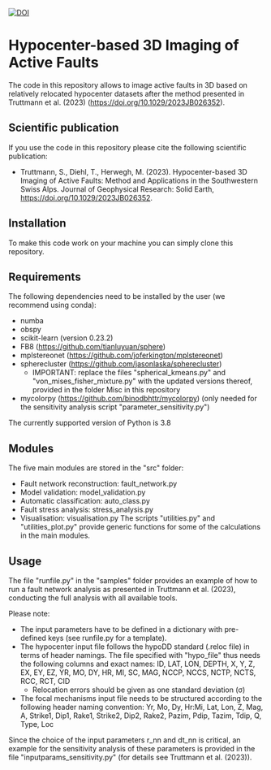 

[![DOI](https://zenodo.org/badge/582537470.svg)](https://zenodo.org/badge/latestdoi/582537470)



# Hypocenter-based 3D Imaging of Active Faults

The code in this repository allows to image active faults in 3D based on relatively relocated hypocenter datasets after the method presented in Truttmann et al. (2023) (https://doi.org/10.1029/2023JB026352).

## Scientific publication
If you use the code in this repository please cite the following scientific publication:
- Truttmann, S., Diehl, T., Herwegh, M. (2023). Hypocenter-based 3D Imaging of Active Faults: Method and Applications in the Southwestern Swiss Alps. Journal of Geophysical Research: Solid Earth, https://doi.org/10.1029/2023JB026352.


## Installation
To make this code work on your machine you can simply clone this repository. 

## Requirements
The following dependencies need to be installed by the user (we recommend using conda):
- numba
- obspy
- scikit-learn (version 0.23.2)
- FB8 (https://github.com/tianluyuan/sphere)
- mplstereonet (https://github.com/joferkington/mplstereonet)
- spherecluster (https://github.com/jasonlaska/spherecluster)
    - IMPORTANT: replace the files "spherical_kmeans.py" and "von_mises_fisher_mixture.py" with the updated versions thereof, provided in the folder Misc in this repository
- mycolorpy (https://github.com/binodbhttr/mycolorpy) (only needed for the sensitivity analysis script "parameter_sensitivity.py")

The currently supported version of Python is 3.8

## Modules
The five main modules are stored in the "src" folder:
- Fault network reconstruction: fault_network.py
- Model validation: model_validation.py
- Automatic classification: auto_class.py
- Fault stress analysis: stress_analysis.py
- Visualisation: visualisation.py
The scripts "utilities.py" and "utilities_plot.py" provide generic functions for some of the calculations in the main modules.

## Usage
The file "runfile.py" in the "samples" folder provides an example of how to run a fault network analysis as presented in Truttmann et al. (2023), conducting the full analysis with all available tools.

Please note:
- The input parameters have to be defined in a dictionary with pre-defined keys (see runfile.py for a template).
- The hypocenter input file follows the hypoDD standard (.reloc file) in terms of header namings. The file specified with "hypo_file" thus needs the following columns and exact names: ID, LAT, LON, DEPTH, X, Y, Z, EX, EY, EZ, YR, MO, DY, HR, MI, SC, MAG, NCCP, NCCS, NCTP, NCTS, RCC, RCT, CID
    - Relocation errors should be given as one standard deviation (σ)
- The focal mechanisms input file needs to be structured according to the following header naming convention: Yr, Mo, Dy, Hr:Mi, Lat, Lon, Z, Mag, A, Strike1, Dip1, Rake1, Strike2, Dip2, Rake2, Pazim, Pdip, Tazim, Tdip, Q, Type, Loc

Since the choice of the input parameters r_nn and dt_nn is critical, an example for the sensitivity analysis of these parameters is provided in the file "inputparams_sensitivity.py" (for details see Truttmann et al. (2023)).
